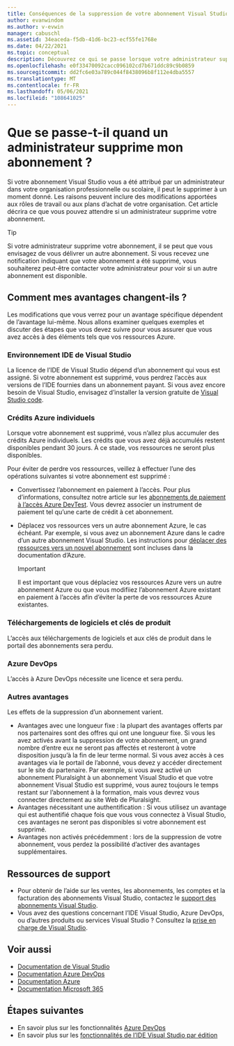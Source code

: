 ```yaml
---
title: Conséquences de la suppression de votre abonnement Visual Studio | Microsoft Docs
author: evanwindom
ms.author: v-evwin
manager: cabuschl
ms.assetid: 34eaceda-f5db-41d6-bc23-ecf55fe1768e
ms.date: 04/22/2021
ms.topic: conceptual
description: Découvrez ce qui se passe lorsque votre administrateur supprime votre abonnement Visual Studio.
ms.openlocfilehash: e0f33470092cacc096102cd7b671ddc89c9b0859
ms.sourcegitcommit: dd2fc6e03a789c044f8438096b8f112e4dba5557
ms.translationtype: MT
ms.contentlocale: fr-FR
ms.lasthandoff: 05/06/2021
ms.locfileid: "108641025"
---
```

# <a name="what-happens-when-an-admin-removes-my-subscription"></a>Que se passe-t-il quand un administrateur supprime mon abonnement ?
Si votre abonnement Visual Studio vous a été attribué par un administrateur dans votre organisation professionnelle ou scolaire, il peut le supprimer à un moment donné.  Les raisons peuvent inclure des modifications apportées aux rôles de travail ou aux plans d’achat de votre organisation.  Cet article décrira ce que vous pouvez attendre si un administrateur supprime votre abonnement.  

> [!TIP]
> Si votre administrateur supprime votre abonnement, il se peut que vous envisagez de vous délivrer un autre abonnement.  Si vous recevez une notification indiquant que votre abonnement a été supprimé, vous souhaiterez peut-être contacter votre administrateur pour voir si un autre abonnement est disponible.  

## <a name="how-do-my-benefits-change"></a>Comment mes avantages changent-ils ?
Les modifications que vous verrez pour un avantage spécifique dépendent de l’avantage lui-même.  Nous allons examiner quelques exemples et discuter des étapes que vous devez suivre pour vous assurer que vous avez accès à des éléments tels que vos ressources Azure. 

### <a name="visual-studio-ide"></a>Environnement IDE de Visual Studio
La licence de l’IDE de Visual Studio dépend d’un abonnement qui vous est assigné.  Si votre abonnement est supprimé, vous perdrez l’accès aux versions de l’IDE fournies dans un abonnement payant.  Si vous avez encore besoin de Visual Studio, envisagez d’installer la version gratuite de [Visual Studio code](https://code.visualstudio.com/).  

### <a name="individual-azure-credits"></a>Crédits Azure individuels
Lorsque votre abonnement est supprimé, vous n’allez plus accumuler des crédits Azure individuels.  Les crédits que vous avez déjà accumulés restent disponibles pendant 30 jours.  À ce stade, vos ressources ne seront plus disponibles. 

Pour éviter de perdre vos ressources, veillez à effectuer l’une des opérations suivantes si votre abonnement est supprimé :
- Convertissez l’abonnement en paiement à l’accès.  Pour plus d’informations, consultez notre article sur les [abonnements de paiement à l’accès Azure DevTest](vs-azure-payg.md).  Vous devrez associer un instrument de paiement tel qu’une carte de crédit à cet abonnement. 
- Déplacez vos ressources vers un autre abonnement Azure, le cas échéant.  Par exemple, si vous avez un abonnement Azure dans le cadre d’un autre abonnement Visual Studio.  Les instructions pour [déplacer des ressources vers un nouvel abonnement](https://docs.microsoft.com/azure/azure-resource-manager/management/move-resource-group-and-subscription) sont incluses dans la documentation d’Azure.  

  > [!IMPORTANT]
  > Il est important que vous déplaciez vos ressources Azure vers un autre abonnement Azure ou que vous modifiiez l’abonnement Azure existant en paiement à l’accès afin d’éviter la perte de vos ressources Azure existantes. 
 
### <a name="software-downloads-and-product-keys"></a>Téléchargements de logiciels et clés de produit
L’accès aux téléchargements de logiciels et aux clés de produit dans le portail des abonnements sera perdu. 

### <a name="azure-devops"></a>Azure DevOps
L’accès à Azure DevOps nécessite une licence et sera perdu.   

### <a name="other-benefits"></a>Autres avantages 
Les effets de la suppression d’un abonnement varient.  
- Avantages avec une longueur fixe : la plupart des avantages offerts par nos partenaires sont des offres qui ont une longueur fixe.  Si vous les avez activés avant la suppression de votre abonnement, un grand nombre d’entre eux ne seront pas affectés et resteront à votre disposition jusqu’à la fin de leur terme normal.  Si vous avez accès à ces avantages via le portail de l’abonné, vous devez y accéder directement sur le site du partenaire.  Par exemple, si vous avez activé un abonnement Pluralsight à un abonnement Visual Studio et que votre abonnement Visual Studio est supprimé, vous aurez toujours le temps restant sur l’abonnement à la formation, mais vous devrez vous connecter directement au site Web de Pluralsight. 
- Avantages nécessitant une authentification : Si vous utilisez un avantage qui est authentifié chaque fois que vous vous connectez à Visual Studio, ces avantages ne seront pas disponibles si votre abonnement est supprimé.  
- Avantages non activés précédemment : lors de la suppression de votre abonnement, vous perdez la possibilité d’activer des avantages supplémentaires.  

## <a name="support-resources"></a>Ressources de support
- Pour obtenir de l’aide sur les ventes, les abonnements, les comptes et la facturation des abonnements Visual Studio, contactez le [support des abonnements Visual Studio](https://my.visualstudio.com/gethelp).
- Vous avez des questions concernant l’IDE Visual Studio, Azure DevOps, ou d’autres produits ou services Visual Studio ?  Consultez la [prise en charge de Visual Studio](https://visualstudio.microsoft.com/support/).

## <a name="see-also"></a>Voir aussi
- [Documentation de Visual Studio](/visualstudio/)
- [Documentation Azure DevOps](/azure/devops/)
- [Documentation Azure](/azure/)
- [Documentation Microsoft 365](/microsoft-365/)

## <a name="next-steps"></a>Étapes suivantes
- En savoir plus sur les fonctionnalités [Azure DevOps](https://azure.microsoft.com/services/devops/)
- En savoir plus sur les [fonctionnalités de l’IDE Visual Studio par édition](https://visualstudio.microsoft.com/vs/compare/)